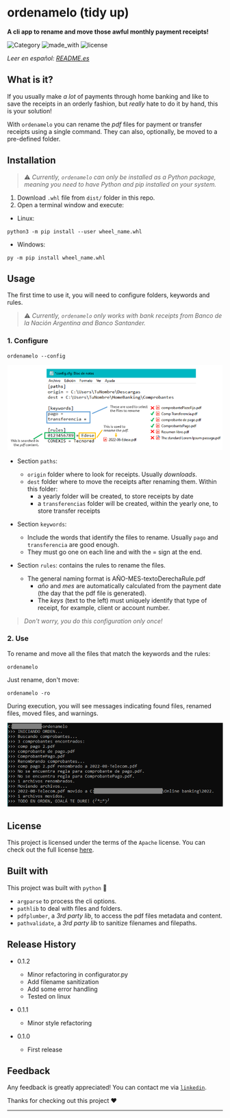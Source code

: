# ordenamelo (tidy up)

**A cli app to rename and move those awful monthly payment receipts!**

![Category](https://img.shields.io/badge/%23-scripting%20%7C%20automation-success)
![made_with](https://img.shields.io/badge/Made%20with-Python-blue)
![license](https://img.shields.io/badge/license-Apache-orange)


*Leer en español:* [*README.es*](README.md) 

## What is it?

If you usually make *a lot* of payments through home banking and like to save the receipts in an orderly fashion, but *really* hate to do it by hand, this is your solution!

With `ordenamelo` you can rename the *pdf* files for payment or transfer receipts using a single command. They can also, optionally, be moved to a pre-defined folder. 

## Installation

> ⚠️ *Currently, `ordenamelo` can only be installed as a Python package, meaning you need to have Python and pip installed on your system.*   

1. Download `.whl` file from `dist/` folder in this repo.
2. Open a terminal window and execute: 

- Linux:

```shell
python3 -m pip install --user wheel_name.whl
```
   
- Windows:

```shell
py -m pip install wheel_name.whl 
```

## Usage

The first time to use it, you will need to configure folders, keywords and rules. 

> ⚠️ *Currently, `ordenamelo` only works with bank receipts from Banco de la Nación Argentina and Banco Santander.* 

### 1. Configure

```shell
ordenamelo --config 
```

![config](docs/config.png)

- Section `paths`:
  - `origin` folder where to look for receipts. Usually *downloads*.
  - `dest` folder where to move the receipts after renaming them. Within this folder:
    - a yearly folder will be created, to store receipts by date 
    - a `transferencias` folder will be created, within the yearly one, to store transfer receipts 

- Section `keywords`:
  - Include the words that identify the files to rename. Usually `pago` and `transferencia` are good enough.
  - They must go one on each line and with the = sign at the end. 

- Section `rules`: contains the rules to rename the files.
  - The general naming format is AÑO-MES-textoDerechaRule.pdf
    - *año* and *mes* are automatically calculated from the payment date (the day that the pdf file is generated).
    - The *keys* (text to the left) must uniquely identify that type of receipt, for example, client or account number.

> *Don't worry, you do this configuration only once!*

### 2. Use

To rename and move all the files that match the keywords and the rules:

```shell
ordenamelo 
```

Just rename, don't move:

```shell
ordenamelo -ro
```

During execution, you will see messages indicating found files, renamed files, moved files, and warnings. 

![ordenamelo-run](docs/ordenamelo.png)

## License

This project is licensed under the terms of the `Apache` license.
You can check out the full license [here](LICENSE).


## Built with

This project was built with `python` 🐍 
- `argparse` to process the cli options.
- `pathlib` to deal with files and folders.
- `pdfplumber`, a *3rd party lib*, to access the pdf files metadata and content.
- `pathvalidate`, a *3rd party lib* to sanitize filenames and filepaths.


## Release History

* 0.1.2
    * Minor refactoring in configurator.py
    * Add filename sanitization
    * Add some error handling 
    * Tested on linux

* 0.1.1
    * Minor style refactoring

* 0.1.0
    * First release

## Feedback

Any feedback is greatly appreciated! You can contact me via [`linkedin`](https://www.linkedin.com/in/gonzalezgbr/). 

Thanks for checking out this project ♥

---
